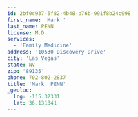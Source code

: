 ```yaml
---
id: 2bf0c937-5f82-4b48-b76b-991f8b24c998
first_name: 'Mark '
last_name: PENN
license: M.D.
services:
  - 'Family Medicine'
address: '10530 Discovery Drive'
city: 'Las Vegas'
state: NV
zip: '89135'
phone: 702-802-2837
title: 'Mark  PENN'
_geoloc:
  lng: -115.32331
  lat: 36.131341
---
```

